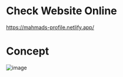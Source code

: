# Check Website Online
https://mahmads-profile.netlify.app/

# Concept

![image](https://github.com/user-attachments/assets/c8304aa0-7476-4c8f-82fd-24540b2f50d4)
